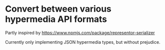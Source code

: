 # Convert between various hypermedia API formats

Partly inspired by https://www.npmjs.com/package/representor-serializer

Currently only implementing JSON hypermedia types, but without prejudice.
